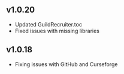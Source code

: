 ## v1.0.20
* Updated GuildRecruiter.toc
* Fixed issues with missing libraries

## v1.0.18
* Fixing issues with GitHub and Curseforge